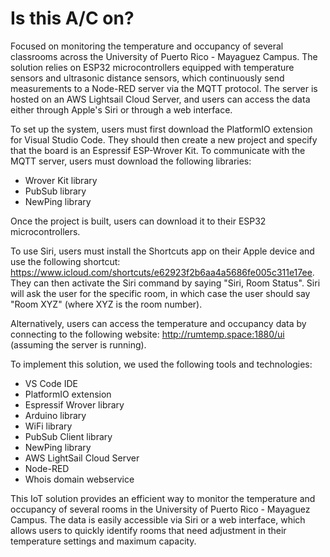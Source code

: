 # Is this A/C on?

Focused on monitoring the temperature and occupancy of several classrooms across the University of Puerto Rico - Mayaguez Campus. The solution relies on ESP32 microcontrollers equipped with temperature sensors and ultrasonic distance sensors, which continuously send measurements to a Node-RED server via the MQTT protocol. The server is hosted on an AWS Lightsail Cloud Server, and users can access the data either through Apple's Siri or through a web interface.

To set up the system, users must first download the PlatformIO extension for Visual Studio Code. They should then create a new project and specify that the board is an Espressif ESP-Wrover Kit. To communicate with the MQTT server, users must download the following libraries: 

- Wrover Kit library
- PubSub library
- NewPing library

Once the project is built, users can download it to their ESP32 microcontrollers.

To use Siri, users must install the Shortcuts app on their Apple device and use the following shortcut: https://www.icloud.com/shortcuts/e62923f2b6aa4a5686fe005c311e17ee. They can then activate the Siri command by saying "Siri, Room Status". Siri will ask the user for the specific room, in which case the user should say "Room XYZ" (where XYZ is the room number).

Alternatively, users can access the temperature and occupancy data by connecting to the following website: http://rumtemp.space:1880/ui (assuming the server is running). 

To implement this solution, we used the following tools and technologies: 

- VS Code IDE
- PlatformIO extension
- Espressif Wrover library
- Arduino library
- WiFi library
- PubSub Client library
- NewPing library
- AWS LightSail Cloud Server
- Node-RED
- Whois domain webservice

This IoT solution provides an efficient way to monitor the temperature and occupancy of several rooms in the University of Puerto Rico - Mayaguez Campus. The data is easily accessible via Siri or a web interface, which allows users to quickly identify rooms that need adjustment in their temperature settings and maximum capacity.
